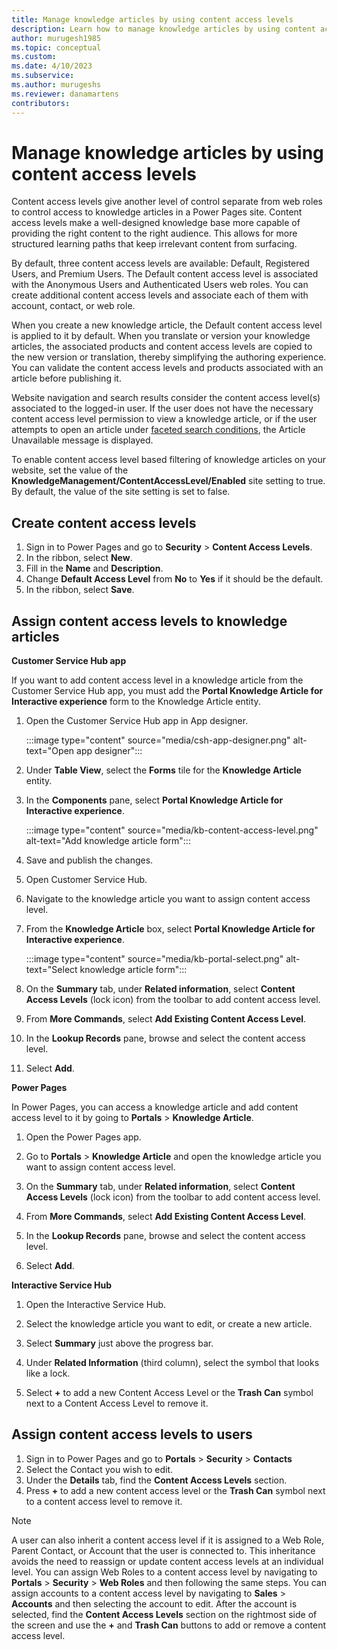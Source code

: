 ```yaml
---
title: Manage knowledge articles by using content access levels
description: Learn how to manage knowledge articles by using content access levels in a Power Pages site.
author: murugesh1985
ms.topic: conceptual
ms.custom: 
ms.date: 4/10/2023
ms.subservice: 
ms.author: murugeshs
ms.reviewer: danamartens
contributors:
---
```


# Manage knowledge articles by using content access levels

Content access levels give another level of control separate from web roles to control access to knowledge articles in a Power Pages site. Content access levels make a well-designed knowledge base more capable of providing the right content to the right audience. This allows for more structured learning paths that keep irrelevant content from surfacing.

By default, three content access levels are available: Default, Registered Users, and Premium Users. The Default content access level is associated with the Anonymous Users and Authenticated Users web roles. You can create additional content access levels and associate each of them with account, contact, or web role.

When you create a new knowledge article, the Default content access level is applied to it by default. When you translate or version your knowledge articles, the associated products and content access levels are copied to the new version or translation, thereby simplifying the authoring experience. You can validate the content access levels and products associated with an article before publishing it.

Website navigation and search results consider the content access level(s) associated to the logged-in user. If the user does not have the necessary content access level permission to view a knowledge article, or if the user attempts to open an article under [faceted search conditions](/power-pages/configure/search/faceted), the Article Unavailable message is displayed.

To enable content access level based filtering of knowledge articles on your website, set the value of the **KnowledgeManagement/ContentAccessLevel/Enabled** site setting to true. By default, the value of the site setting is set to false.

## Create content access levels

1. Sign in to Power Pages and go to **Security** &gt; **Content Access Levels**.
1. In the ribbon, select **New**.
1. Fill in the **Name** and **Description**.
1. Change **Default Access Level** from **No** to **Yes** if it should be the default.
1. In the ribbon, select **Save**.

## Assign content access levels to knowledge articles

**Customer Service Hub app**

If you want to add content access level in a knowledge article from the Customer Service Hub app, you must add the **Portal Knowledge Article for Interactive experience** form to the Knowledge Article entity.

1. Open the Customer Service Hub app in App designer.

    :::image type="content" source="media/csh-app-designer.png" alt-text="Open app designer":::

1. Under **Table View**, select the **Forms** tile for the **Knowledge Article** entity.

1. In the **Components** pane, select **Portal Knowledge Article for Interactive experience**.

    :::image type="content" source="media/kb-content-access-level.png" alt-text="Add knowledge article form":::

1. Save and publish the changes.

1. Open Customer Service Hub.

1. Navigate to the knowledge article you want to assign content access level.

1. From the **Knowledge Article** box, select **Portal Knowledge Article for Interactive experience**.

    :::image type="content" source="media/kb-portal-select.png" alt-text="Select knowledge article form":::

1. On the **Summary** tab, under **Related information**, select **Content Access Levels** (lock icon) from the toolbar to add content access level.


1. From **More Commands**, select **Add Existing Content Access Level**.


1. In the **Lookup Records** pane, browse and select the content access level.

1. Select **Add**.


**Power Pages**

In Power Pages, you can access a knowledge article and add content access level to it by going to **Portals** > **Knowledge Article**.

1. Open the Power Pages app.

1. Go to **Portals** > **Knowledge Article** and open the knowledge article you want to assign content access level.

1. On the **Summary** tab, under **Related information**, select **Content Access Levels** (lock icon) from the toolbar to add content access level.

1. From **More Commands**, select **Add Existing Content Access Level**.

1. In the **Lookup Records** pane, browse and select the content access level.

1. Select **Add**.

**Interactive Service Hub**

1.  Open the Interactive Service Hub.

1.  Select the knowledge article you want to edit, or create a new article.

1.  Select **Summary** just above the progress bar.

1.  Under **Related Information** (third column), select the symbol that looks like a lock.

1.  Select **+** to add a new Content Access Level or the **Trash Can** symbol next to a Content Access Level to remove it.

## Assign content access levels to users

1. Sign in to Power Pages and go to **Portals** &gt; **Security** &gt; **Contacts**
2. Select the Contact you wish to edit.
3. Under the **Details** tab, find the **Content Access Levels** section.
4. Press **+** to add a new content access level or the **Trash Can** symbol next to a content access level to remove it.

> [!NOTE] 
> A user can also inherit a content access level if it is assigned to a Web Role, Parent Contact, or Account that the user is connected to. This inheritance avoids the need to reassign or update content access levels at an individual level. You can assign Web Roles to a content access level by navigating to **Portals** &gt; **Security** &gt; **Web Roles** and then following the same steps. You can assign accounts to a content access level by navigating to **Sales** &gt; **Accounts** and then selecting the account to edit. After the account is selected, find the **Content Access Levels** section on the rightmost side of the screen and use the **+** and **Trash Can** buttons to add or remove a content access level.
